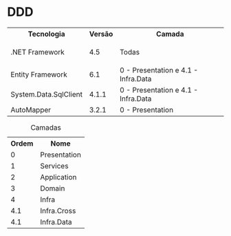 # DDD

<table style="width:100%">
  <tr>
    <th>Tecnologia</th>
    <th>Versão</th>
    <th>Camada</th>
  </tr>
  <tr>
    <td>.NET Framework</td>
    <td><p class="text-center">4.5</p></td>
    <td>Todas</td>
</tr>
  <tr>
    <td>Entity Framework</td>
    <td>6.1</td>
    <td>0 - Presentation e 4.1 - Infra.Data</td>
</tr>
  <tr>
    <td>System.Data.SqlClient</td>
    <td>4.1.1</td>
    <td>0 - Presentation e 4.1 - Infra.Data</td>
</tr>
  <tr>
    <td>AutoMapper</td>
    <td>3.2.1</td>
    <td>0 - Presentation</td>
</tr>
  
</table>


<table style="width:100%">
  <caption>Camadas</caption>
  <tr>
    <th>Ordem</th>
    <th>Nome</th>
  </tr>
  <tr>
    <td>0</td>
    <td>Presentation</td>
  </tr>
  <tr>
    <td>1</td>
    <td>Services</td>
  </tr>
  
  <tr>
    <td>2</td>
    <td>Application</td>
  </tr>
    <tr>
    <td>3</td>
    <td>Domain</td>
  </tr>
    <tr>
    <td>4</td>
    <td>Infra</td>
  </tr>
  <tr>
    <td>4.1</td>
    <td>Infra.Cross</td>
  </tr>
    <tr>
    <td>4.1</td>
    <td>Infra.Data</td>
  </tr>
</table>
